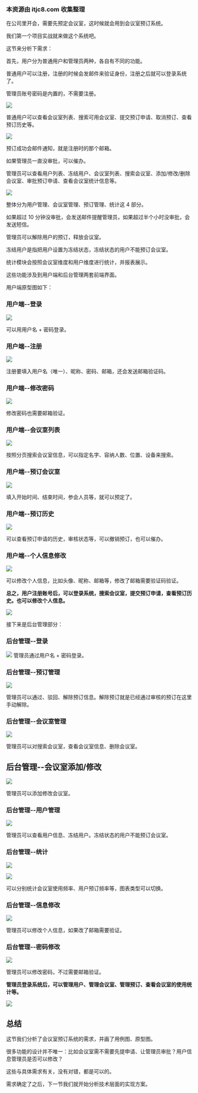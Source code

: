 ### 本资源由 itjc8.com 收集整理
﻿在公司里开会，需要先预定会议室，这时候就会用到会议室预订系统。

我们第一个项目实战就来做这个系统吧。

这节来分析下需求：

首先，用户分为普通用户和管理员两种，各自有不同的功能。

普通用户可以注册，注册的时候会发邮件来验证身份，注册之后就可以登录系统了。

管理员账号密码是内置的，不需要注册。

![](//liushuaiyang.oss-cn-shanghai.aliyuncs.com/nest-docs/image/第84章-1.png)

普通用户可以查看会议室列表、搜索可用会议室、提交预订申请、取消预订、查看预订历史等。

![](//liushuaiyang.oss-cn-shanghai.aliyuncs.com/nest-docs/image/第84章-2.png)

预订成功会邮件通知，就是注册时的那个邮箱。

如果管理员一直没审批，可以催办。

管理员可以查看用户列表、冻结用户、会议室列表、搜索会议室、添加/修改/删除会议室、审批预订申请、查看会议室统计信息等。

![](//liushuaiyang.oss-cn-shanghai.aliyuncs.com/nest-docs/image/第84章-3.png)

整体分为用户管理、会议室管理、预订管理、统计这 4 部分。

如果超过 10 分钟没审批，会发送邮件提醒管理员，如果超过半个小时没审批，会发送短信。

管理员可以解除用户的预订，释放会议室。

冻结用户是指把用户设置为冻结状态，冻结状态的用户不能预订会议室。

统计模块会按照会议室维度和用户维度进行统计，并报表展示。

这些功能涉及到用户端和后台管理两套前端界面。

用户端原型图如下：

### 用户端--登录

![](//liushuaiyang.oss-cn-shanghai.aliyuncs.com/nest-docs/image/第84章-4.png)

可以用用户名 + 密码登录。

### 用户端--注册

![](//liushuaiyang.oss-cn-shanghai.aliyuncs.com/nest-docs/image/第84章-5.png)

注册要填入用户名（唯一）、昵称、密码、邮箱，还会发送邮箱验证码。

### 用户端--修改密码

![](//liushuaiyang.oss-cn-shanghai.aliyuncs.com/nest-docs/image/第84章-6.png)

修改密码也需要邮箱验证。

### 用户端--会议室列表

![](//liushuaiyang.oss-cn-shanghai.aliyuncs.com/nest-docs/image/第84章-7.png)

按照分页搜索会议室信息，可以指定名字、容纳人数、位置、设备来搜索。

### 用户端--预订会议室

![](//liushuaiyang.oss-cn-shanghai.aliyuncs.com/nest-docs/image/第84章-8.png)

填入开始时间、结束时间，参会人员等，就可以预定了。

### 用户端--预订历史

![](//liushuaiyang.oss-cn-shanghai.aliyuncs.com/nest-docs/image/第84章-9.png)

可以查看预订申请的历史，审核状态等，可以撤销预订，也可以催办。

### 用户端--个人信息修改

![](//liushuaiyang.oss-cn-shanghai.aliyuncs.com/nest-docs/image/第84章-10.png)

可以修改个人信息，比如头像、昵称、邮箱等，修改了邮箱需要验证码验证。

**总之，用户注册账号后，可以登录系统，搜索会议室，提交预订申请，查看预订历史。也可以修改个人信息。**

![](//liushuaiyang.oss-cn-shanghai.aliyuncs.com/nest-docs/image/第84章-11.png)

接下来是后台管理部分：

### 后台管理--登录

![](//liushuaiyang.oss-cn-shanghai.aliyuncs.com/nest-docs/image/第84章-12.png)
管理员通过用户名 + 密码登录。

### 后台管理--预订管理

![](//liushuaiyang.oss-cn-shanghai.aliyuncs.com/nest-docs/image/第84章-13.png)

管理员可以通过、驳回、解除预订信息。解除预订就是已经通过审核的预订在这里手动解除。

### 后台管理--会议室管理

![](//liushuaiyang.oss-cn-shanghai.aliyuncs.com/nest-docs/image/第84章-14.png)

管理员可以对搜索会议室，查看会议室信息、删除会议室。

## 后台管理--会议室添加/修改

![](//liushuaiyang.oss-cn-shanghai.aliyuncs.com/nest-docs/image/第84章-15.png)

管理员可以添加修改会议室。


### 后台管理--用户管理

![](//liushuaiyang.oss-cn-shanghai.aliyuncs.com/nest-docs/image/第84章-16.png)

管理员可以查看用户信息、冻结用户。冻结状态的用户不能预订会议室。

### 后台管理--统计

![](//liushuaiyang.oss-cn-shanghai.aliyuncs.com/nest-docs/image/第84章-17.png)

![](//liushuaiyang.oss-cn-shanghai.aliyuncs.com/nest-docs/image/第84章-18.png)

可以分别统计会议室使用频率、用户预订频率等，图表类型可以切换。

### 后台管理--信息修改

![](//liushuaiyang.oss-cn-shanghai.aliyuncs.com/nest-docs/image/第84章-19.png)

管理员可以修改个人信息，如果改了邮箱需要验证。

### 后台管理--密码修改

![](//liushuaiyang.oss-cn-shanghai.aliyuncs.com/nest-docs/image/第84章-20.png)

管理员可以修改密码，不过需要邮箱验证。

**管理员登录系统后，可以管理用户、管理会议室、管理预订、查看会议室的使用统计等。**

![](//liushuaiyang.oss-cn-shanghai.aliyuncs.com/nest-docs/image/第84章-21.png)

## 总结

这节我们分析了会议室预订系统的需求，并画了用例图、原型图。

很多功能的设计并不唯一：比如会议室需不需要先提申请、让管理员审批？用户信息管理员是否可以修改？

这些与具体需求有关，没有对错，都是可以的。

需求确定了之后，下一节我们就开始分析技术层面的实现方案。
